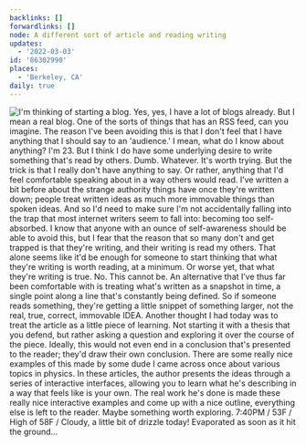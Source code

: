 ```yaml
---
backlinks: []
forwardlinks: []
node: A different sort of article and reading writing
updates:
  - '2022-03-03'
id: '86302990'
places:
  - 'Berkeley, CA'
daily: true
---
```

![I'm thinking of starting a blog. Yes, yes, I have a lot of blogs already. But I mean a real blog. One of the sorts of things that has an RSS feed, can you imagine. The reason I've been avoiding this is that I don't feel that I have anything that I should say to an 'audience.' I mean, what do I know about anything? I'm 23. But I think I do have some underlying desire to write something that's read by others. Dumb. Whatever. It's worth trying. But the trick is that I really don't have anything to say. Or rather, anything that I'd feel comfortable speaking about in a way others would read. I’ve written a bit before about the strange authority things have once they're written down; people treat written ideas as much more immovable things than spoken ideas. And so I'd need to make sure I'm not accidentally falling into the trap that most internet writers seem to fall into: becoming too self-absorbed. I know that anyone with an ounce of self-awareness should be able to avoid this, but I fear that the reason that so many don't and get trapped is that they're writing, and their writing is read my others. That alone seems like it'd be enough for someone to start thinking that what they're writing is worth reading, at a minimum. Or worse yet, that what they're writing is *true.* No. This cannot be. An alternative that I’ve thus far been comfortable with is treating what's written as a snapshot in time, a single point along a line that's constantly being defined. So if someone reads something, they're getting a little snippet of something larger, not the real, true, correct, immovable IDEA. Another thought I had today was to treat the article as a little piece of learning. Not starting it with a thesis that you defend, but rather asking a question and exploring it over the course of the piece. Ideally, this would not even end in a conclusion that's presented to the reader; they'd draw their own conclusion. There are some really nice examples of this made by some dude I came across once about various topics in physics. In these articles, the author presents the ideas through a series of interactive interfaces, allowing you to learn what he's describing in a way that feels like is your own. The real work he's done is made these really nice interactive examples and come up with a nice outline, everything else is left to the reader. Maybe something worth exploring. 7:40PM / 53F / High of 58F / Cloudy, a little bit of drizzle today! Evaporated as soon as it hit the ground…](images/86302990/SpUZjXzddL-daily.webp "")
